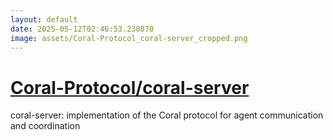 ```yaml
---
layout: default
date: 2025-05-12T02:46:53.238070
image: assets/Coral-Protocol_coral-server_cropped.png
---
```


# [Coral-Protocol/coral-server](https://github.com/Coral-Protocol/coral-server)

coral-server: implementation of the Coral protocol for agent communication and coordination
